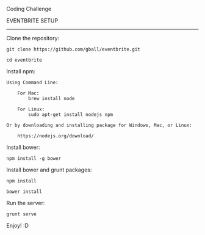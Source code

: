 Coding Challenge



EVENTBRITE SETUP
________________


Clone the repository:

	git clone https://github.com/gball/eventbrite.git

	cd eventbrite


Install npm:

	Using Command Line:

		For Mac:
			brew install node

		For Linux:
	 		sudo apt-get install nodejs npm

	Or by downloading and installing package for Windows, Mac, or Linux:

		https://nodejs.org/download/


Install bower:
	
	npm install -g bower

Install bower and grunt packages:

	npm install

	bower install


Run the server:

	grunt serve
	

Enjoy! :D

